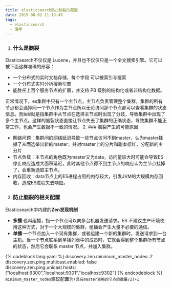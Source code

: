 ```yaml
---
title: elasticsearch防止脑裂的配置
date: 2019-08-02 11:19:49
tags: 
  - elasticsearch
  - 运维
---
```

1. ### 什么是脑裂
  Elasticsearch不仅仅是 Lucene，并且也不仅仅只是一个全文搜索引擎。它可以被下面这样准确的形容：
 - 一个分布式的实时文档存储，每个字段 可以被索引与搜索
 - 一个分布式实时分析搜索引擎
 - 能胜任上百个服务节点的扩展，并支持 PB 级别的结构化或者非结构化数据。

 正常情况下，es集群中只有一个主节点，主节点负责管理整个集群，集群的所有节点都会选择同一个节点作为主节点所以无论访问那个节点都可以查看集群的状态信息。而`脑裂`就是指集群中从节点在选择主节点时出现了分歧，导致集群中出现了多个主节点。这样的脑裂状态直接让节点失去了集群的正确状态，导致集群不能正常工作，也会产生数据不一致的情况。
2. ### 脑裂产生的可能原因
 - 网络问题：集群间的网络延迟导致一些节点访问不到master，认为master挂掉了从而选举出新的master，并对master上的分片和副本标红，分配新的主分片
 - 节点负载：主节点的角色既为master又为data，访问量较大时可能会导致ES停止响应造成大面积延迟，此时其他节点得不到主节点的响应认为主节点挂掉了，会重新选取主节点。
 - 内存回收：data节点上的ES进程占用的内存较大，引发JVM的大规模内存回收，造成ES进程失去响应。
3. ### 防止脑裂的相关配置
 Elasticsearch中内建的**Zen发现机制**
 - **多播**:也叫组播，指一个节点可以向多台机器发送请求。ES 不建议生产环境使用这种方式，对于一个大规模的集群，组播会产生大量不必要的通信。
 - **单播**:一个节点加入一个现有集群，或者组建一个新的集群时，发送请求到一台主机。当一个节点联系到单播列表中的成员时，它就会得到整个集群所有节点的状态，然后它会联系 master 节点，并加入集群。

 {% codeblock lang:yaml %}
 discovery.zen.minimum_master_nodes: 2
 discovery.zen.ping.multicast.enabled: false
 discovery.zen.ping.unicast.hosts: ["localhost:9300","localhost:9301","localhost:9302"]
 {% endcodeblock %}
`minimum_master_nodes`建议配置为`(具有master资格的节点的数量/2)+1`